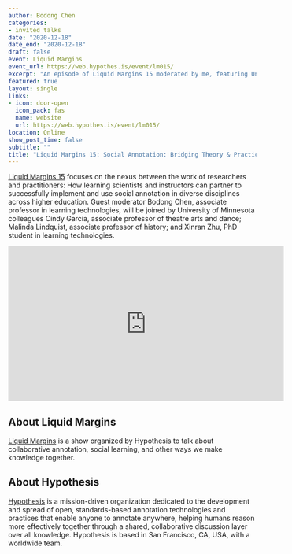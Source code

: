 ```yaml
---
author: Bodong Chen
categories:
- invited talks
date: "2020-12-18"
date_end: "2020-12-18"
draft: false
event: Liquid Margins
event_url: https://web.hypothes.is/event/lm015/
excerpt: "An episode of Liquid Margins 15 moderated by me, featuring University of Minnesota colleagues Cindy Garcia, associate professor of theatre arts and dance; Malinda Lindquist, associate professor of history; and Xinran Zhu, PhD student in learning technologies."
featured: true
layout: single
links:
- icon: door-open
  icon_pack: fas
  name: website
  url: https://web.hypothes.is/event/lm015/
location: Online
show_post_time: false
subtitle: ""
title: "Liquid Margins 15: Social Annotation: Bridging Theory & Practice"
---
```


[Liquid Margins 15](https://web.hypothes.is/event/lm015/) focuses on the nexus between the work of researchers and practitioners: How learning scientists and instructors can partner to successfully implement and use social annotation in diverse disciplines across higher education. Guest moderator Bodong Chen, associate professor in learning technologies, will be joined by University of Minnesota colleagues Cindy Garcia, associate professor of theatre arts and dance; Malinda Lindquist, associate professor of history; and Xinran Zhu, PhD student in learning technologies.

<iframe width="560" height="315" src="https://www.youtube.com/embed/ut25Dm4eNhk" frameborder="0" allow="accelerometer; autoplay; clipboard-write; encrypted-media; gyroscope; picture-in-picture" allowfullscreen></iframe>

## About Liquid Margins

[Liquid Margins](https://web.hypothes.is/liquid-margins/) is a show organized by Hypothesis to talk about collaborative annotation, social learning, and other ways we make knowledge together.

## About Hypothesis

[Hypothesis](https://web.hypothes.is/) is a mission-driven organization dedicated to the development and spread of open, standards-based annotation technologies and practices that enable anyone to annotate anywhere, helping humans reason more effectively together through a shared, collaborative discussion layer over all knowledge. Hypothesis is based in San Francisco, CA, USA, with a worldwide team.
